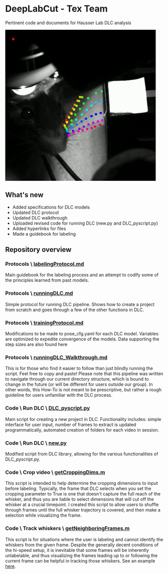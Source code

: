 # DeepLabCut - Tex Team
Pertinent code and documents for Hausser Lab DLC analysis

  ![alt text](https://github.com/sachaker/deeplabcut_texteam/blob/master/Protocols/Images/whiskers.gif)

## What's new
- Added specifications for DLC models
- Updated DLC protocol
- Updated DLC walkthrough
- Uploaded revised code for running DLC (new.py and DLC_pyscript.py)  
- Added hyperlinks for files
- Made a guidebook for labeling


## Repository overview

### Protocols \ [labelingProtocol.md](https://github.com/sachaker/deeplabcut_texteam/tree/master/Protocols/labelingProtocol.md)
Main guidebook for the labeling process and an attempt to codify some of the principles learned from past models.

### Protocols \ [runningDLC.md](https://github.com/sachaker/deeplabcut_texteam/tree/master/Protocols/runningDLC.md)
Simple protocol for running DLC pipeline.
Shows how to create a project from scratch and goes through a few of the other functions in DLC.

### Protocols \ [trainingProtocol.md](https://github.com/sachaker/deeplabcut_texteam/blob/master/Protocols/trainingProtocol.md)
Modifications to be made to pose_cfg.yaml for each DLC model. Variables are optimized to expedite convergence of the models. Data supporting the step sizes are also found here

### Protocols \ [runningDLC_Walkthrough.md](https://github.com/sachaker/deeplabcut_texteam/tree/master/Protocols/runningDLC_Walkthrough.md)
This is for those who find it easier to follow than just blindly running the script. Feel free to copy and paste! Please note that this pipeline was written to navigate through our current directory structure, which is bound to change in the future (or will be different for users outside our group). In other words, this How-To is not meant to be prescriptive, but rather a rough guideline for users unfamiliar with the DLC process.

### Code \ Run DLC \ [DLC_pyscript.py](https://github.com/sachaker/deeplabcut_texteam/blob/master/Code/Run%20DLC/DLC_pyscript.py)
Main script for creating a new project in DLC.
Functionality includes: simple interface for user input, number of frames to extract is updated programmatically, automated creation of folders for each video in session.

### Code \ Run DLC \ [new.py](https://github.com/sachaker/deeplabcut_texteam/blob/master/Code/Run%20DLC/new.py)
Modified script from DLC library, allowing for the various functionalities of DLC_pyscript.py. 

### Code \ Crop video \ [getCroppingDims.m](https://github.com/sachaker/deeplabcut_texteam/blob/master/Code/Crop%20video/getCroppingDims.m) 
This script is intended to help determine the cropping dimensions to input before labeling.
Typically, the frame that DLC selects when you set the cropping parameter to True is one that doesn't capture the full reach of the whisker, and thus you are liable to select dimensions that will cut off the whisker at a crucial timepoint. I created this script to allow users to shuffle through frames until the full whisker trajectory is covered, and then make a selection while visualizing the frame. 

### Code \ Track whiskers \ [getNeighboringFrames.m](https://github.com/sachaker/deeplabcut_texteam/blob/master/Code/Track%20whiskers/getNeighboringFrames.m) 
This script is for situations where the user is labeling and cannot identify the whiskers from the given frame.
Despite the generally decent conditions of the hi-speed setup, it is inevitable that some frames will be inherently unlabelable, and thus visualizing the frames leading up to or following the current frame can be helpful in tracking those whiskers. See an example [here](https://github.com/sachaker/deeplabcut_texteam/blob/master/Code/Track%20whiskers/See%20an%20example/CLICK_ME.md).
